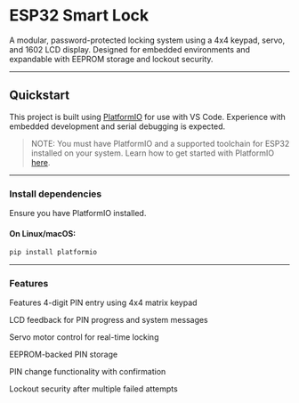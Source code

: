 # **ESP32 Smart Lock**

A modular, password-protected locking system using a 4x4 keypad, servo, and 1602 LCD display. Designed for embedded environments and expandable with EEPROM storage and lockout security.

---

## Quickstart

This project is built using [PlatformIO](https://platformio.org/) for use with VS Code. Experience with embedded development and serial debugging is expected.

> NOTE: You must have PlatformIO and a supported toolchain for ESP32 installed on your system. Learn how to get started with PlatformIO [here](https://docs.platformio.org/en/latest/integration/ide/vscode.html).

---

###  Install dependencies

Ensure you have PlatformIO installed.

#### On Linux/macOS:

```bash
pip install platformio
```
---
### Features
 Features
 4-digit PIN entry using 4x4 matrix keypad

 LCD feedback for PIN progress and system messages

 Servo motor control for real-time locking

 EEPROM-backed PIN storage

 PIN change functionality with confirmation

 Lockout security after multiple failed attempts